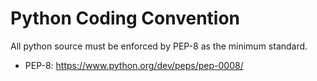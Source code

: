 # Python Coding Convention
All python source must be enforced by PEP-8 as the minimum standard.
* PEP-8: https://www.python.org/dev/peps/pep-0008/
